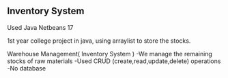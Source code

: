 ## Inventory System

Used Java Netbeans 17

1st year college project in java, using arraylist to store the stocks.

Warehouse Management( Inventory System ) 
-We manage the remaining stocks of raw materials 
-Used CRUD (create,read,update,delete) operations
-No database
